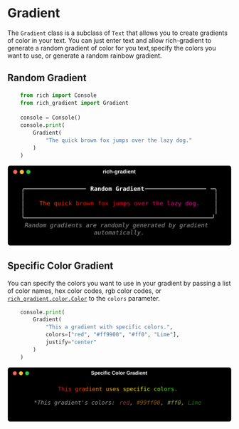 # Gradient

The `Gradient` class is a subclass of `Text` that allows you to create gradients of color in your text. You can just enter text and allow rich-gradient to generate a random gradient of color for you text,specify the colors you want to use, or generate a random rainbow gradient.

## Random Gradient
    
```python
    from rich import Console
    from rich_gradient import Gradient

    console = Console()
    console.print(
        Gradient(
            "The quick brown fox jumps over the lazy dog."
        )
    )
```

![Random Gradient](img/random_gradient_example.svg)

## Specific Color Gradient


You can specify the colors you want to use in your gradient by passing a list of color names, hex color codes, rgb color codes, or [`rich_gradient.color.Color`](color.md)  to the `colors` parameter.

```python
    console.print(
        Gradient(
            "This a gradient with specific colors.",
            colors=["red", "#ff9900", "#ff0", "Lime"],
            justify="center"
        )
    )
```

![specific color gradient](img/specific_color_gradient.svg)